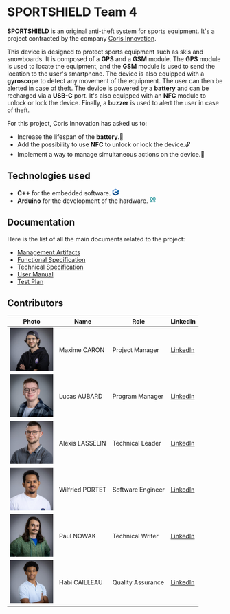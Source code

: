 # SPORTSHIELD Team 4

**SPORTSHIELD** is an original anti-theft system for sports equipment. It's a project contracted by the company [Coris Innovation](https://www.corisinnovation.com/).

This device is designed to protect sports equipment such as skis and snowboards. It is composed of a **GPS** and a **GSM** module. The **GPS** module is used to locate the equipment, and the **GSM** module is used to send the location to the user's smartphone. The device is also equipped with a **gyroscope** to detect any movement of the equipment. The user can then be alerted in case of theft. The device is powered by a **battery** and can be recharged via a **USB-C** port. It's also equipped with an **NFC** module to unlock or lock the device. Finally, a **buzzer** is used to alert the user in case of theft.

For this project, Coris Innovation has asked us to:

- Increase the lifespan of the **battery**.🔋
- Add the possibility to use **NFC** to unlock or lock the device.🔓
- Implement a way to manage simultaneous actions on the device.🔄

## Technologies used

- **C++** for the embedded software. <img src="Documents/TechnicalSpecification/Images/C++_logo-removebg-preview.png" width="15px" height="15px"/>
- **Arduino** for the development of the hardware. <img src="Documents/TechnicalSpecification/Images/Arduino-removebg-preview.png" width="15px" height="15px"/>

## Documentation

Here is the list of all the main documents related to the project:

- [Management Artifacts](Documents/Management/ManagementArtifacts.md)
- [Functional Specification](Documents/FunctionalSpecification/FunctionalSpecification.md)
- [Technical Specification](Documents/TechnicalSpecification/TechnicalSpecification.md)
- [User Manual](Documents/UserManual/UserManual.md)
- [Test Plan](Documents/QA/TestPlan.md)

## Contributors

| Photo | Name | Role | LinkedIn |
| --- | --- | --- | --- |
| [<img src="Documents/TechnicalSpecification/Images/MaximeCARON.jpeg" width="100px" height="100px"/>](https://github.com/MaximeAlgosup) | Maxime CARON | Project Manager | [LinkedIn](https://www.linkedin.com/in/maxime-caron-dev/) |
| [<img src="Documents/TechnicalSpecification/Images/LucasAUBARD.png" width="100px" height="100px"/>](https://github.com/LucasAub) | Lucas AUBARD | Program Manager | [LinkedIn](https://www.linkedin.com/in/lucas-aubard-596b37251/) |
| [<img src="Documents/TechnicalSpecification/Images/AlexisLASSELIN.png" width="100px" height="100px"/>](https://github.com/AlexisLasselin) | Alexis LASSELIN | Technical Leader | [LinkedIn](https://www.linkedin.com/in/alexis-lasselin-318649251/) |
| [<img src="Documents/TechnicalSpecification/Images/WilfriedPORTET.png" width="100px" height="100px"/>](https://github.com/PortetWilfried) | Wilfried PORTET | Software Engineer | [LinkedIn](https://www.linkedin.com/in/wilfried-portet-a882b9293/) |
| [<img src="Documents/TechnicalSpecification/Images/PaulNOWAK.jpeg" width="100px" height="100px"/>](https://github.com/PaulNowak36) | Paul NOWAK | Technical Writer | [LinkedIn](https://www.linkedin.com/in/paul-nowak-0757a61a7/) |
| [<img src="Documents/TechnicalSpecification/Images/HabiCAILLEAU.png" width="100px" height="100px"/>](https://github.com/habicll) | Habi CAILLEAU | Quality Assurance | [LinkedIn](https://www.linkedin.com/in/habi-cailleau-3b72b5293/) |

